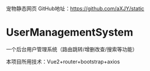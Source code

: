 宠物静态网页
GitHub地址：https://github.com/aXJY/static

# UserManagementSystem
 一个后台用户管理系统（路由跳转/增删改查/搜索等功能）
 
本项目所用技术：Vue2+router+bootstrap+axios
